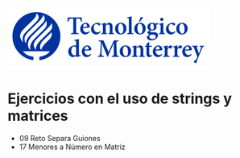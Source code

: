 ![Tec de Monterrey](images/logotecmty.png)
# Ejercicios con el uso de strings y matrices

- 09 Reto Separa Guiones
- 17 Menores a Número en Matriz
